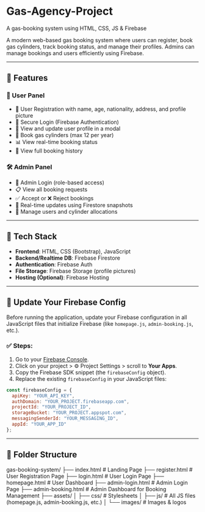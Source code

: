 # Gas-Agency-Project
A gas-booking system using HTML, CSS, JS &amp; Firebase

A modern web-based gas booking system where users can register, book gas cylinders, track booking status, and manage their profiles. Admins can manage bookings and users efficiently using Firebase.

---

## 🚀 Features

### 👤 User Panel
- 🔐 User Registration with name, age, nationality, address, and profile picture
- 🔑 Secure Login (Firebase Authentication)
- 👤 View and update user profile in a modal
- 🛒 Book gas cylinders (max 12 per year)
- 📊 View real-time booking status
- 📜 View full booking history

### 🛠️ Admin Panel
- 🔐 Admin Login (role-based access)
- 📋 View all booking requests
- ✅ Accept or ❌ Reject bookings
- 🔄 Real-time updates using Firestore snapshots
- 🧑 Manage users and cylinder allocations

---

## 🧰 Tech Stack

- **Frontend**: HTML, CSS (Bootstrap), JavaScript
- **Backend/Realtime DB**: Firebase Firestore
- **Authentication**: Firebase Auth
- **File Storage**: Firebase Storage (profile pictures)
- **Hosting (Optional)**: Firebase Hosting

---

## 🔧 Update Your Firebase Config

Before running the application, update your Firebase configuration in all JavaScript files that initialize Firebase (like `homepage.js`, `admin-booking.js`, etc.).

### ✅ Steps:
1. Go to your [Firebase Console](https://console.firebase.google.com/).
2. Click on your project > ⚙️ Project Settings > scroll to **Your Apps**.
3. Copy the Firebase SDK snippet (the `firebaseConfig` object).
4. Replace the existing `firebaseConfig` in your JavaScript files:

```js
const firebaseConfig = {
  apiKey: "YOUR_API_KEY",
  authDomain: "YOUR_PROJECT.firebaseapp.com",
  projectId: "YOUR_PROJECT_ID",
  storageBucket: "YOUR_PROJECT.appspot.com",
  messagingSenderId: "YOUR_MESSAGING_ID",
  appId: "YOUR_APP_ID"
};
```

---

## 📁 Folder Structure

gas-booking-system/ ├── index.html # Landing Page ├── register.html # User Registration Page ├── login.html # User Login Page ├── homepage.html # User Dashboard ├── admin-login.html # Admin Login Page ├── admin-booking.html # Admin Dashboard for Booking Management ├── assets/ │ ├── css/ # Stylesheets │ ├── js/ # All JS files (homepage.js, admin-booking.js, etc.) │ └── images/ # Images & logos
